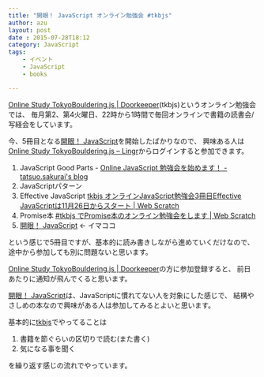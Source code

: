 ```yaml
---
title: "開眼！ JavaScript オンライン勉強会 #tkbjs"
author: azu
layout: post
date : 2015-07-28T18:12
category: JavaScript
tags:
    - イベント
    - JavaScript
    - books

---
```


[Online Study TokyoBouldering.js | Doorkeeper](https://tkbjs.doorkeeper.jp/ "Online Study TokyoBouldering.js | Doorkeeper")(tkbjs)というオンライン勉強会では、
毎月第2、第4火曜日、22時から1時間で毎回オンラインで書籍の読書会/写経会をしています。

今、5冊目となる[開眼！ JavaScript](http://www.oreilly.co.jp/books/9784873116211/ "開眼！ JavaScript")を開始したばかりなので、
興味ある人は[Online Study TokyoBouldering.js – Lingr](http://lingr.com/room/tkbjs "Online Study TokyoBouldering.js – Lingr")からログインすると参加できます。

1. JavaScript Good Parts - [Online JavaScript 勉強会を始めます！ - tatsuo.sakurai&#39;s blog](http://t2os.hatenablog.com/entry/20100708/1278561934 "Online JavaScript 勉強会を始めます！ - tatsuo.sakurai&#39;s blog")
2. JavaScriptパターン
3. Effective JavaScript [tkbjs オンラインJavaScript勉強会3冊目Effective JavaScriptは11月26日からスタート | Web Scratch](http://efcl.info/2013/1126/res3486/)
4. Promise本 [#tkbjs でPromise本のオンライン勉強会をします | Web Scratch](http://efcl.info/2014/11/17/tkbjs-promises-book/)
5. [開眼！ JavaScript](http://www.oreilly.co.jp/books/9784873116211/ "開眼！ JavaScript") <- イマココ

という感じで5冊目ですが、基本的に読み書きしながら進めていくだけなので、
途中から参加しても別に問題ないと思います。

[Online Study TokyoBouldering.js | Doorkeeper](https://tkbjs.doorkeeper.jp/ "Online Study TokyoBouldering.js | Doorkeeper")の方に参加登録すると、
前日あたりに通知が飛んでくると思います。

[開眼！ JavaScript](http://www.oreilly.co.jp/books/9784873116211/ "開眼！ JavaScript")は、JavaScriptに慣れてない人を対象にした感じで、
結構やさしめの本なので興味がある人は参加してみるとよいと思います。

基本的に[tkbjs][]でやってることは

1. 書籍を節ぐらいの区切りで読む(また書く)
2. 気になる事を聞く

を繰り返す感じの流れでやっています。


[tkbjs]: http://lingr.com/room/tkbjs "Online Study TokyoBouldering.js"
[#tkbjs]: https://twitter.com/search?q=%23tkbjs "#tkbjs"
